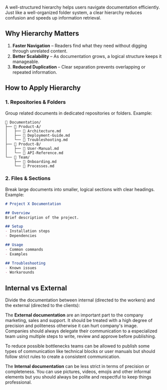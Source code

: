 A well-structured hierarchy helps users navigate documentation efficiently. Just like a well-organized folder system, a clear hierarchy reduces confusion and speeds up information retrieval.  

## Why Hierarchy Matters  

1. **Faster Navigation** – Readers find what they need without digging through unrelated content.  
2. **Better Scalability** – As documentation grows, a logical structure keeps it manageable.  
3. **Reduced Duplication** – Clear separation prevents overlapping or repeated information.  

## How to Apply Hierarchy  

### 1. **Repositories & Folders**  
Group related documents in dedicated repositories or folders. Example:  

```
📁 Documentation/  
├── 📁 Product-A/  
│   ├── 📄 Architecture.md  
│   ├── 📄 Deployment-Guide.md  
│   └── 📄 Troubleshooting.md  
├── 📁 Product-B/  
│   ├── 📄 User-Manual.md  
│   └── 📄 API-Reference.md  
└── 📁 Team/  
    ├── 📄 Onboarding.md  
    └── 📄 Processes.md  
```  

### 2. **Files & Sections**  
Break large documents into smaller, logical sections with clear headings. Example:  

```markdown
# Project X Documentation  

## Overview  
Brief description of the project.  

## Setup  
- Installation steps  
- Dependencies  

## Usage  
- Common commands  
- Examples  

## Troubleshooting  
- Known issues  
- Workarounds  
```

## Internal vs External 

Divide the documentation between internal (directed to the workers) and the external (directed to the clients): 

The **External documentation** are an important part to the company marketing, sales and support. It should be treated with a high degree of precision and politeness otherwise it can hurt company's image. Companies should always delegate their communication to a especialized team using multiple steps to write, review and approve before publishing.

To reduce possible bottlenecks teams can be allowed to publish some types of communication like technical blocks or user manuals but should follow strict rules to create a consistent communication.

The **Internal documentation** can be less strict in terms of precision or completeness. You can use pictures, videos, emojis and other informal elements but you should always be polite and respectful to keep things professional. 

